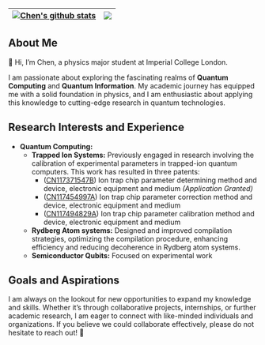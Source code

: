 | <a href="https://github.com/chenx820"><img align="center" src="https://github-readme-stats.vercel.app/api?username=chenx820&show_icons=true&include_all_commits=true&theme=buefy&hide_border=true" alt="Chen's github stats" /></a> | <a href="https://github.com/chenx820"><img align="center" src="https://github-readme-stats.vercel.app/api/top-langs/?username=chenx820&layout=compact&theme=buefy&hide_border=true" /></a> |
| ------------- | ------------- |


## About Me
👋 Hi, I’m Chen, a physics major student at Imperial College London. 

I am passionate about exploring the fascinating realms of **Quantum Computing** and **Quantum Information**. My academic journey has equipped me with a solid foundation in physics, and I am enthusiastic about applying this knowledge to cutting-edge research in quantum technologies.

## Research Interests and Experience
- **Quantum Computing:**
  - **Trapped Ion Systems:**  Previously engaged in research involving the calibration of experimental parameters in trapped-ion quantum computers. This work has resulted in three patents:
      - ([CN117371547B](https://patents.google.com/patent/CN117371547A/en?oq=CN117371547B)) Ion trap chip parameter determining method and device, electronic equipment and medium _(Application Granted)_
      - ([CN117454997A](https://patents.google.com/patent/CN117454997A/en?oq=CN117454997A)) Ion trap chip parameter correction method and device, electronic equipment and medium
      - ([CN117494829A](https://patents.google.com/patent/CN117494829A/en?oq=CN117494829A)) Ion trap chip parameter calibration method and device, electronic equipment and medium
  - **Rydberg Atom systems:** Designed and improved compilation strategies, optimizing the compilation procedure, enhancing efficiency and reducing decoherence in Rydberg atom systems.
  - **Semiconductor Qubits:** Focused on experimental work
 
## Goals and Aspirations
I am always on the lookout for new opportunities to expand my knowledge and skills. Whether it’s through collaborative projects, internships, or further academic research, I am eager to connect with like-minded individuals and organizations. If you believe we could collaborate effectively, please do not hesitate to reach out! 📧
